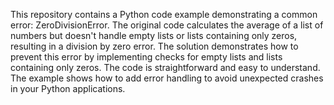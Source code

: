 This repository contains a Python code example demonstrating a common error: ZeroDivisionError. The original code calculates the average of a list of numbers but doesn't handle empty lists or lists containing only zeros, resulting in a division by zero error.  The solution demonstrates how to prevent this error by implementing checks for empty lists and lists containing only zeros. The code is straightforward and easy to understand.  The example shows how to add error handling to avoid unexpected crashes in your Python applications. 